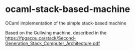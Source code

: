 # ocaml-stack-based-machine
OCaml implementation of the simple stack-based machine

Based on the Gullwing machine, described in the
https://fpgacpu.ca/stack/Second-Generation_Stack_Computer_Architecture.pdf